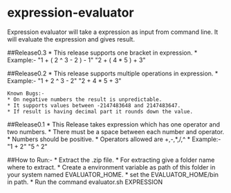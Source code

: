 expression-evaluator
====================
Expression evaluator will take a expression as input from command line. It will evaluate the expression and gives result.

##Release0.3
    * This release supports one bracket in expression.
    * Example:-
        "1 + ( 2 ^ 3 - 2 ) - 1"
        "2 + ( 4 * 5 ) + 3"

##Release0.2
    * This release supports multiple operations in expression.
    * Example:-
        "1 + 2 ^ 3 - 2"
        "2 + 4 * 5 + 3"

    Known Bugs:-
    * On negative numbers the result is unpredictable.
    * It supports values between -2147483648 and 2147483647.
    * If result is having decimal part it rounds down the value.

##Release0.1
    * This Release takes expression which has one operator and two numbers.
    * There must be a space between each number and operator.
    * Numbers should be positive.
    * Operators allowed are +,-,*,/,^
    * Example:-
        "1 + 2"
        "5 ^ 2"

##How to Run:-
        * Extract the .zip file.
        * For extracting give a folder name where to extract.
        * Create a environment variable as path of this folder in your system named EVALUATOR_HOME.
        * set the EVALUATOR_HOME/bin in path.
        * Run the command
            evaluator.sh EXPRESSION



